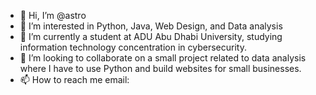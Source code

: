 - 👋 Hi, I’m @astro
- 👀 I’m interested in Python, Java, Web Design, and Data analysis
- 🌱 I’m currently a student at ADU Abu Dhabi University, studying information technology concentration in cybersecurity.
- 💞️ I’m looking to collaborate on a small project related to data analysis where  I have to use Python and build websites for small businesses. 
- 📫 How to reach me 
    email: 

<!---
bitDalal/bitDalal is a ✨ special ✨ repository because its `README.md` (this file) appears on your GitHub profile.
You can click the Preview link to take a look at your changes.
--->
